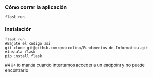 ### Cómo correr la aplicación

```shell
flask run
```

### Instalación

```shell
flask run
#Bajate el codigo asi
git clone git@github.com:gmnicolino/Fundamentos-de-Informatica.git
#instala flask
pip install flask
```


#404 lo manda cuando intentamos acceder a un endpoint y no puede encontrarlo